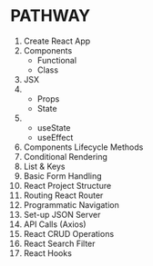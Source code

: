 
# PATHWAY

1. Create React App
2. Components
    - Functional
    - Class
3. JSX
4.  - Props
    - State
5.  - useState
    - useEffect
6. Components Lifecycle Methods
7. Conditional Rendering
8. List & Keys
9. Basic Form Handling
10. React Project Structure
11. Routing React Router
12. Programmatic Navigation
13. Set-up JSON Server
14. API Calls (Axios)
15. React CRUD Operations
16. React Search Filter
17. React Hooks